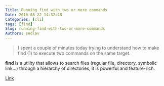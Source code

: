 ```yaml
---
Title: Running find with two or more commands
Date: 2016-08-22 14:32:28
Categories: [cli]
tags: [find]
Slug: running-find-with-two-or-more-commands
Authors: sedlav
---
```


> I spent a couple of minutes today trying to understand how to make find (1) to execute two commands on the same target.

**find** is a utility that allows to search files (regular file, directory, symbolic link…) through a hierarchy of directories, it is powerful and feature-rich.

[Link](https://damog.net/blog/2010/09/28/running-find-with-two-or-more-commands-to-exec/)
